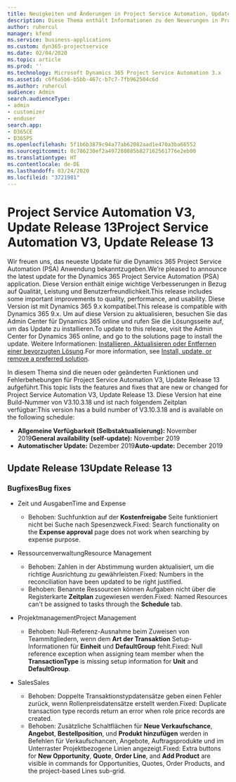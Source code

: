 ```yaml
---
title: Neuigkeiten und Änderungen in Project Service Automation, Update Release 13, V3
description: Diese Thema enthält Informationen zu den Neuerungen in Project Service Automation Release 13, V3.
author: ruhercul
manager: kfend
ms.service: business-applications
ms.custom: dyn365-projectservice
ms.date: 02/04/2020
ms.topic: article
ms.prod: ''
ms.technology: Microsoft Dynamics 365 Project Service Automation 3.x
ms.assetid: c6f6a5b6-b5bb-467c-b7c7-7fb962504c6d
ms.author: ruhercul
audience: Admin
search.audienceType:
- admin
- customizer
- enduser
search.app:
- D365CE
- D365PS
ms.openlocfilehash: 5f1b6b3879c94a77ab62082aad1e470a3ba66552
ms.sourcegitcommit: 8c786230ef2a497280885b827162561776e2eb00
ms.translationtype: HT
ms.contentlocale: de-DE
ms.lasthandoff: 03/24/2020
ms.locfileid: "3721981"
---
```

# <a name="project-service-automation-v3-update-release-13"></a><span data-ttu-id="7376d-103">Project Service Automation V3, Update Release 13</span><span class="sxs-lookup"><span data-stu-id="7376d-103">Project Service Automation V3, Update Release 13</span></span>
<span data-ttu-id="7376d-104">Wir freuen uns, das neueste Update für die Dynamics 365 Project Service Automation (PSA) Anwendung bekanntzugeben.</span><span class="sxs-lookup"><span data-stu-id="7376d-104">We’re pleased to announce the latest update for the Dynamics 365 Project Service Automation (PSA) application.</span></span> <span data-ttu-id="7376d-105">Diese Version enthält einige wichtige Verbesserungen in Bezug auf Qualität, Leistung und Benutzerfreundlichkeit.</span><span class="sxs-lookup"><span data-stu-id="7376d-105">This release includes some important improvements to quality, performance, and usability.</span></span> <span data-ttu-id="7376d-106">Diese Version ist mit Dynamics 365 9.x kompatibel.</span><span class="sxs-lookup"><span data-stu-id="7376d-106">This release is compatible with Dynamics 365 9.x.</span></span> <span data-ttu-id="7376d-107">Um auf diese Version zu aktualisieren, besuchen Sie das Admin Center für Dynamics 365 online und rufen Sie die Lösungsseite auf, um das Update zu installieren.</span><span class="sxs-lookup"><span data-stu-id="7376d-107">To update to this release, visit the Admin Center for Dynamics 365 online, and go to the solutions page to install the update.</span></span> <span data-ttu-id="7376d-108">Weitere Informationen: [Installieren, Aktualisieren oder Entfernen einer bevorzugten Lösung](https://docs.microsoft.com/power-platform/admin/install-remove-preferred-solution).</span><span class="sxs-lookup"><span data-stu-id="7376d-108">For more information, see [Install, update, or remove a preferred solution](https://docs.microsoft.com/power-platform/admin/install-remove-preferred-solution).</span></span>

<span data-ttu-id="7376d-109">In diesem Thema sind die neuen oder geänderten Funktionen und Fehlerbehebungen für Project Service Automation V3, Update Release 13 aufgeführt.</span><span class="sxs-lookup"><span data-stu-id="7376d-109">This topic lists the features and fixes that are new or changed for Project Service Automation V3, Update Release 13.</span></span> <span data-ttu-id="7376d-110">Diese Version hat eine Build-Nummer von V3.10.3.18 und ist nach folgendem Zeitplan verfügbar:</span><span class="sxs-lookup"><span data-stu-id="7376d-110">This version has a build number of V3.10.3.18 and is available on the following schedule:</span></span>

- <span data-ttu-id="7376d-111">**Allgemeine Verfügbarkeit (Selbstaktualisierung):** November 2019</span><span class="sxs-lookup"><span data-stu-id="7376d-111">**General availability (self-update):** November 2019</span></span>
- <span data-ttu-id="7376d-112">**Automatischer Update:** Dezember 2019</span><span class="sxs-lookup"><span data-stu-id="7376d-112">**Auto-update:** December 2019</span></span>


## <a name="update-release-13"></a><span data-ttu-id="7376d-113">Update Release 13</span><span class="sxs-lookup"><span data-stu-id="7376d-113">Update Release 13</span></span> 

### <a name="bug-fixes"></a><span data-ttu-id="7376d-114">Bugfixes</span><span class="sxs-lookup"><span data-stu-id="7376d-114">Bug fixes</span></span>

- <span data-ttu-id="7376d-115">Zeit und Ausgaben</span><span class="sxs-lookup"><span data-stu-id="7376d-115">Time and Expense</span></span>

     - <span data-ttu-id="7376d-116">Behoben: Suchfunktion auf der **Kostenfreigabe** Seite funktioniert nicht bei Suche nach Spesenzweck.</span><span class="sxs-lookup"><span data-stu-id="7376d-116">Fixed: Search functionality on the **Expense approval** page does not work when searching by expense purpose.</span></span>

- <span data-ttu-id="7376d-117">Ressourcenverwaltung</span><span class="sxs-lookup"><span data-stu-id="7376d-117">Resource Management</span></span>

     - <span data-ttu-id="7376d-118">Behoben: Zahlen in der Abstimmung wurden aktualisiert, um die richtige Ausrichtung zu gewährleisten.</span><span class="sxs-lookup"><span data-stu-id="7376d-118">Fixed: Numbers in the reconciliation have been updated to be right justified.</span></span>
     - <span data-ttu-id="7376d-119">Behoben: Benannte Ressourcen können Aufgaben nicht über die Registerkarte **Zeitplan** zugewiesen werden.</span><span class="sxs-lookup"><span data-stu-id="7376d-119">Fixed: Named Resources can't be assigned to tasks through the **Schedule** tab.</span></span>

- <span data-ttu-id="7376d-120">Projektmanagement</span><span class="sxs-lookup"><span data-stu-id="7376d-120">Project Management</span></span>

     - <span data-ttu-id="7376d-121">Behoben: Null-Referenz-Ausnahme beim Zuweisen von Teammitgliedern, wenn dem **Art der Transaktion** Setup-Informationen für **Einheit** und **DefaultGroup** fehlt.</span><span class="sxs-lookup"><span data-stu-id="7376d-121">Fixed: Null reference exception when assigning team member when the **TransactionType** is missing setup information for **Unit** and **DefaultGroup**.</span></span>

- <span data-ttu-id="7376d-122">Sales</span><span class="sxs-lookup"><span data-stu-id="7376d-122">Sales</span></span>

     - <span data-ttu-id="7376d-123">Behoben: Doppelte Transaktionstypdatensätze geben einen Fehler zurück, wenn Rollenpreisdatensätze erstellt werden.</span><span class="sxs-lookup"><span data-stu-id="7376d-123">Fixed: Duplicate transaction type records return an error when role price records are created.</span></span>
     - <span data-ttu-id="7376d-124">Behoben: Zusätzliche Schaltflächen für **Neue Verkaufschance**, **Angebot**, **Bestellposition**, und **Produkt hinzufügen** werden in Befehlen für Verkaufschancen, Angebote, Auftragsprodukte und im Unterraster Projektbezogene Linien angezeigt.</span><span class="sxs-lookup"><span data-stu-id="7376d-124">Fixed: Extra buttons for **New Opportunity**, **Quote**, **Order Line**, and **Add Product** are visible in commands for Opportunities, Quotes, Order Products, and the project-based Lines sub-grid.</span></span>


